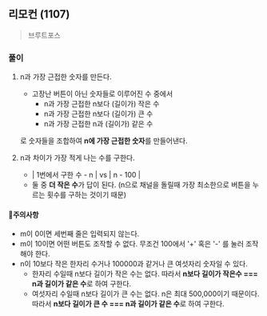 ## 리모컨 (1107)
> 브루트포스 

### 풀이
1. n과 가장 근접한 숫자를 만든다. 
   - 고장난 버튼이 아닌 숫자들로 이루어진 수 중에서
     - n과 가장 근접한 n보다 (길이가) 작은 수
     - n과 가장 근접한 n보다 (길이가) 큰 수 
     - n과 가장 근접한 n과 (길이가) 같은 수
     
    로 숫자들을 조합하여 **n에 가장 근접한 숫자**를 만들어낸다.
2. n과 차이가 가장 적게 나는 수를 구한다.  
   - | 1번에서 구한 수 - n | vs | n - 100 |
   - 둘 중 **더 작은 수**가 답이 된다. (n으로 채널을 돌릴때 가장 최소한으로 버튼을 누르는 횟수를 구하는 것이기 때문)

#### 📍주의사항
- m이 0이면 세번째 줄은 입력되지 않는다. 
- m이 10이면 어떤 버튼도 조작할 수 없다. 무조건 100에서 '+' 혹은 '-' 를 눌러 조작해야 한다. 
- n이 10보다 작은 한자리 수거나 100000과 같거나 큰 여섯자리 숫자일 수 있다. 
  - 한자리 수일때 n보다 길이가 작은 수는 없다. 따라서 **n보다 길이가 작은수 === n과 길이가 같은 수**로 하여 구한다. 
  - 여섯자리 수일때 n보다 길이가 큰 수는 없다. n은 최대 500,000이기 때문이다. 따라서 **n보다 길이가 큰 수 === n과 길이가 같은 수**로 하여 구한다.
